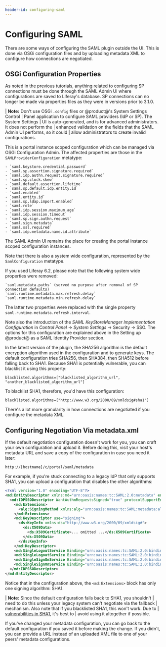 ```yaml
---
header-id: configuring-saml
---
```


# Configuring SAML

There are some ways of configuring the SAML plugin outside the UI. This is done
via OSGi configuration files and by uploading metadata XML to configure how
connections are negotiated. 

## OSGi Configuration Properties

As noted in the previous tutorials, anything related to configuring SP
connections must be done through the SAML Admin UI where configurations are
saved to Liferay's database. SP connections can no longer be made via properties
files as they were in versions prior to 3.1.0. 

| **Note:** Don't use OSGi `.config` files or @product@'s System Settings Control
| Panel application to configure SAML providers (IdP or SP). The System Settings
| UI is auto-generated, and is for advanced administrators. It does not perform the
| enhanced validation on the fields that the SAML Admin UI performs, so it could
| allow administrators to create invalid configurations.

This is a portal instance scoped configuration which can be managed via OSGi
Configuration Admin. The affected properties are those in the
`SAMLProviderConfiguration` metatype:

    - `saml.keystore.credential.password`
    - `saml.sp.assertion.signature.required`
    - `saml.idp.authn.request.signature.required`
    - `saml.sp.clock.skew`
    - `saml.default.assertion.lifetime`
    - `saml.sp.default.idp.entity.id`
	- `saml.enabled`
	- `saml.entity.id`
	- `saml.sp.ldap.import.enabled`
	- `saml.role`
	- `saml.idp.session.maximum.age`
    - `saml.idp.session.timeout`
    - `saml.sp.sign.authn.request`
    - `saml.sign.metadata`
    - `saml.ssl.required`
    - `saml.idp.metadata.name.id.attribute`

The SAML Admin UI remains the place for creating the portal instance scoped
configuration instances.

Note that there is also a system wide configuration, represented by the
`SamlConfiguration` metatype. 

If you used Liferay 6.2, please note that the following system wide properties
were removed:

    `saml.metadata.paths` (served no purpose after removal of SP connection defaults)
    `saml.runtime.metadata.max.refresh.delay`
    `saml.runtime.metadata.min.refresh.delay`

The latter two properties were replaced with the single property
`saml.runtime.metadata.refresh.interval`.

Note also the introduction of the *SAML KeyStoreManager Implementation
Configuration* in *Control Panel* &rarr; *System Settings* &rarr; Security
&rarr; SSO. The options for this configuration are explained above in the
Setting up @product@ as a SAML Identity Provider section.

In the latest version of the plugin, the SHA256 algorithm is the default
encryption algorithm used in the configuration and to generate keys. The default
configuration tries SHA256, then SHA384, then SHA512 before falling back to
SHA1. Because SHA1 is potentially vulnerable, you can blacklist it using this
property: 

```properties
blacklisted.algorithms=["blacklisted_algorithm_url", "another_blacklisted_algorithm_url"]
```

To blacklist SHA1, therefore, you'd have this configuration: 

```properties
blacklisted.algorithms=["http://www.w3.org/2000/09/xmldsig#sha1"]
```

There's a lot more granularity in how connections are negotiated if you
configure the metadata XML. 

## Configuring Negotiation Via metadata.xml

If the default negotiation configuration doesn't work for you, you can craft
your own configuration and upload it. Before doing this, visit your host's
metadata URL and save a copy of the configuration in case you need it later: 

    http://[hostname]/c/portal/saml/metadata

For example, if you're stuck connecting to
a legacy IdP that only supports SHA1, you can upload a configuration that
disables the other algorithms: 

```xml
<?xml version="1.0" encoding="UTF-8"?>
<md:EntityDescriptor xmlns:md="urn:oasis:names:tc:SAML:2.0:metadata" entityID="samlidp">
  <md:IDPSSODescriptor WantAuthnRequestsSigned="true" protocolSupportEnumeration="urn:oasis:names:tc:SAML:2.0:protocol">
    <md:Extensions>
      <alg:SigningMethod xmlns:alg="urn:oasis:names:tc:SAML:metadata:algsupport" Algorithm="http://www.w3.org/2000/09/xmldsig#rsa-sha1"/>
    </md:Extensions>
    <md:KeyDescriptor use="signing">
      <ds:KeyInfo xmlns:ds="http://www.w3.org/2000/09/xmldsig#">
        <ds:X509Data>
          <ds:X509Certificate>... omitted ...</ds:X509Certificate>
        </ds:X509Data>
      </ds:KeyInfo>
    </md:KeyDescriptor>
    <md:SingleLogoutService Binding="urn:oasis:names:tc:SAML:2.0:bindings:HTTP-POST" Location="http://localhost:8080/c/portal/saml/slo"/>
    <md:SingleLogoutService Binding="urn:oasis:names:tc:SAML:2.0:bindings:HTTP-Redirect" Location="http://localhost:8080/c/portal/saml/slo"/>
    <md:SingleSignOnService Binding="urn:oasis:names:tc:SAML:2.0:bindings:HTTP-Redirect" Location="http://localhost:8080/c/portal/saml/sso"/>
    <md:SingleSignOnService Binding="urn:oasis:names:tc:SAML:2.0:bindings:HTTP-POST" Location="http://localhost:8080/c/portal/saml/sso"/>
  </md:IDPSSODescriptor>
</md:EntityDescriptor>
```

Notice that in the configuration above, the `<md:Extensions>` block has only one
signing algorithm: SHA1. 

| **Note:** Since the default configuration falls back to SHA1, you shouldn't
| need to do this unless your legacy system can't negotiate via the fallback
| mechanism. Also note that if you blacklisted SHA1, this won't work. Due to
| [vulnerabilities in SHA1](https://en.wikipedia.org/wiki/SHA-1), it's best to
| avoid using it altogether if possible. 

If you've changed your metadata configuration, you can go back to the default
configuration if you saved it before making the change. If you didn't, you can
provide a URL instead of an uploaded XML file to one of your peers' metadata
configurations. 
